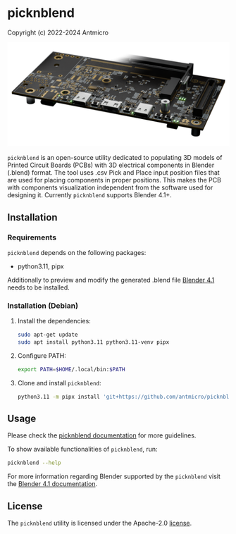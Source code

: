 # picknblend

Copyright (c) 2022-2024 Antmicro

![](img/picknblend-vis.png)

`picknblend` is an open-source utility dedicated to populating 3D models of Printed Circuit Boards (PCBs) with 3D electrical components in Blender (.blend) format.
The tool uses .csv Pick and Place input position files that are used for placing components in proper positions.
This makes the PCB with components visualization independent from the software used for designing it.
Currently `picknblend` supports Blender 4.1+.

## Installation

### Requirements

`picknblend` depends on the following packages:

* python3.11, pipx

Additionally to preview and modify the generated .blend file [Blender 4.1](https://www.blender.org/download/releases/4-1/) needs to be installed.

### Installation (Debian)

1. Install the dependencies:

    ```bash
    sudo apt-get update
    sudo apt install python3.11 python3.11-venv pipx
    ```

2. Configure PATH:

    ```bash
    export PATH=$HOME/.local/bin:$PATH
    ```

3. Clone and install `picknblend`:

    ```bash
    python3.11 -m pipx install 'git+https://github.com/antmicro/picknblend.git'
    ```

## Usage

Please check the [picknblend documentation](https://antmicro.github.io/picknblend/) for more guidelines.

To show available functionalities of `picknblend`, run:

```bash
picknblend --help
```

For more information regarding Blender supported by the `picknblend` visit the [Blender 4.1 documentation](https://docs.blender.org/manual/en/4.1/).

## License

The `picknblend` utility is licensed under the Apache-2.0 [license](LICENSE).
